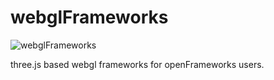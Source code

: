 # webglFrameworks #
![webglFrameworks](https://github.com/Akira-Hayasaka/webglFrameworks/raw/master/src/app/data/img/acrn.gif)

three.js based webgl frameworks for openFrameworks users.